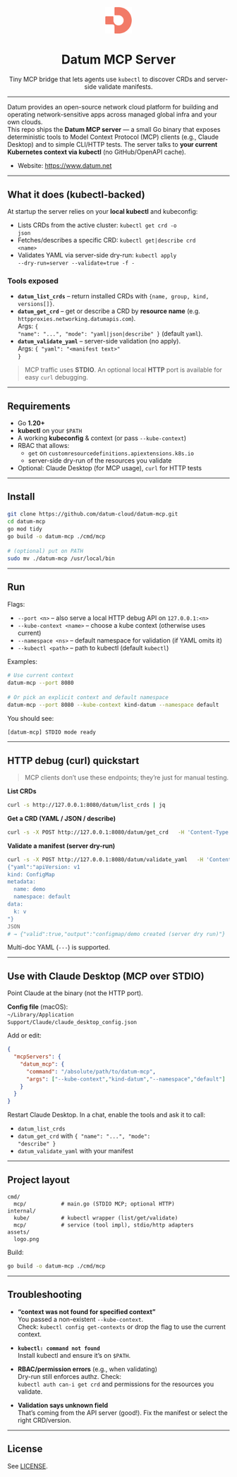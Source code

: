 <p align="center">
  <img width="60" src="assets/logo.png" alt="Datum logo">
</p>

<h1 align="center">Datum MCP Server</h1>

<p align="center">
  Tiny MCP bridge that lets agents use <code>kubectl</code> to discover CRDs and server-side validate manifests.
</p>

---

Datum provides an open-source network cloud platform for building and operating network-sensitive apps across managed global infra and your own clouds.  
This repo ships the <strong>Datum MCP server</strong> — a small Go binary that exposes deterministic tools to Model Context Protocol (MCP) clients (e.g., Claude Desktop) and to simple CLI/HTTP tests. The server talks to <strong>your current Kubernetes context via kubectl</strong> (no GitHub/OpenAPI cache).

- Website: https://www.datum.net

---

## What it does (kubectl-backed)

At startup the server relies on your <strong>local kubectl</strong> and kubeconfig:

- Lists CRDs from the active cluster: <code>kubectl get crd -o json</code>
- Fetches/describes a specific CRD: <code>kubectl get|describe crd &lt;name&gt;</code>
- Validates YAML via server-side dry-run: <code>kubectl apply --dry-run=server --validate=true -f -</code>

### Tools exposed

- <strong><code>datum_list_crds</code></strong> – return installed CRDs with <code>{name, group, kind, versions[]}</code>.
- <strong><code>datum_get_crd</code></strong> – get or describe a CRD by <strong>resource name</strong> (e.g. <code>httpproxies.networking.datumapis.com</code>).<br>
  Args: <code>{ "name": "...", "mode": "yaml|json|describe" }</code> (default <code>yaml</code>).
- <strong><code>datum_validate_yaml</code></strong> – server-side validation (no apply).<br>
  Args: <code>{ "yaml": "&lt;manifest text&gt;" }</code>

<blockquote>
MCP traffic uses <strong>STDIO</strong>. An optional local <strong>HTTP</strong> port is available for easy <code>curl</code> debugging.
</blockquote>

---

## Requirements

- Go <strong>1.20+</strong>
- <strong>kubectl</strong> on your <code>$PATH</code>
- A working <strong>kubeconfig</strong> & context (or pass <code>--kube-context</code>)
- RBAC that allows:
  - <code>get</code> on <code>customresourcedefinitions.apiextensions.k8s.io</code>
  - server-side dry-run of the resources you validate
- Optional: Claude Desktop (for MCP usage), <code>curl</code> for HTTP tests

---

## Install

```bash
git clone https://github.com/datum-cloud/datum-mcp.git
cd datum-mcp
go mod tidy
go build -o datum-mcp ./cmd/mcp

# (optional) put on PATH
sudo mv ./datum-mcp /usr/local/bin
```

---

## Run

Flags:

- <code>--port &lt;n&gt;</code> – also serve a local HTTP debug API on <code>127.0.0.1:&lt;n&gt;</code>
- <code>--kube-context &lt;name&gt;</code> – choose a kube context (otherwise uses current)
- <code>--namespace &lt;ns&gt;</code> – default namespace for validation (if YAML omits it)
- <code>--kubectl &lt;path&gt;</code> – path to kubectl (default <code>kubectl</code>)

Examples:

```bash
# Use current context
datum-mcp --port 8080

# Or pick an explicit context and default namespace
datum-mcp --port 8080 --kube-context kind-datum --namespace default
```

You should see:
```
[datum-mcp] STDIO mode ready
```

---

## HTTP debug (curl) quickstart

> MCP clients don’t use these endpoints; they’re just for manual testing.

<strong>List CRDs</strong>
```bash
curl -s http://127.0.0.1:8080/datum/list_crds | jq
```

<strong>Get a CRD (YAML / JSON / describe)</strong>
```bash
curl -s -X POST http://127.0.0.1:8080/datum/get_crd   -H 'Content-Type: application/json'   -d '{"name":"httpproxies.networking.datumapis.com","mode":"yaml"}' | head
```

<strong>Validate a manifest (server dry-run)</strong>
```bash
curl -s -X POST http://127.0.0.1:8080/datum/validate_yaml   -H 'Content-Type: application/json'   -d @- <<'JSON'
{"yaml":"apiVersion: v1
kind: ConfigMap
metadata:
  name: demo
  namespace: default
data:
  k: v
"}
JSON
# → {"valid":true,"output":"configmap/demo created (server dry run)"}
```

Multi-doc YAML (<code>---</code>) is supported.

---

## Use with Claude Desktop (MCP over STDIO)

Point Claude at the binary (not the HTTP port).

<strong>Config file</strong> (macOS):  
<code>~/Library/Application Support/Claude/claude_desktop_config.json</code>

Add or edit:

```json
{
  "mcpServers": {
    "datum_mcp": {
      "command": "/absolute/path/to/datum-mcp",
      "args": ["--kube-context","kind-datum","--namespace","default"]
    }
  }
}
```

Restart Claude Desktop. In a chat, enable the tools and ask it to call:

- <code>datum_list_crds</code>
- <code>datum_get_crd</code> with <code>{ "name": "...", "mode": "describe" }</code>
- <code>datum_validate_yaml</code> with your manifest

---

## Project layout

```
cmd/
  mcp/           # main.go (STDIO MCP; optional HTTP)
internal/
  kube/          # kubectl wrapper (list/get/validate)
  mcp/           # service (tool impl), stdio/http adapters
assets/
  logo.png
```

Build:

```bash
go build -o datum-mcp ./cmd/mcp
```

---

## Troubleshooting

- <strong>“context was not found for specified context”</strong>  
  You passed a non-existent <code>--kube-context</code>.  
  Check: <code>kubectl config get-contexts</code> or drop the flag to use the current context.

- <strong><code>kubectl: command not found</code></strong>  
  Install kubectl and ensure it’s on <code>$PATH</code>.

- <strong>RBAC/permission errors</strong> (e.g., when validating)  
  Dry-run still enforces authz. Check:  
  <code>kubectl auth can-i get crd</code> and permissions for the resources you validate.

- <strong>Validation says unknown field</strong>  
  That’s coming from the API server (good!). Fix the manifest or select the right CRD/version.

---

## License

See <a href="./LICENSE">LICENSE</a>.
